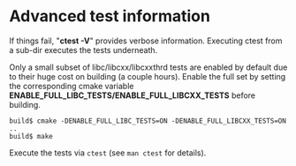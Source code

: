 Advanced test information
==========================

If things fail, "**ctest -V**" provides verbose information. Executing ctest from a sub-dir executes
the tests underneath.

Only a small subset of libc/libcxx/libcxxthrd tests are enabled by default due to their huge
cost on building (a couple hours). Enable the full set by setting the corresponding cmake variable
**ENABLE_FULL_LIBC_TESTS/ENABLE_FULL_LIBCXX_TESTS** before building.

```
build$ cmake -DENABLE_FULL_LIBC_TESTS=ON -DENABLE_FULL_LIBCXX_TESTS=ON ..
build$ make
```

Execute the tests via `ctest` (see `man ctest` for details).

